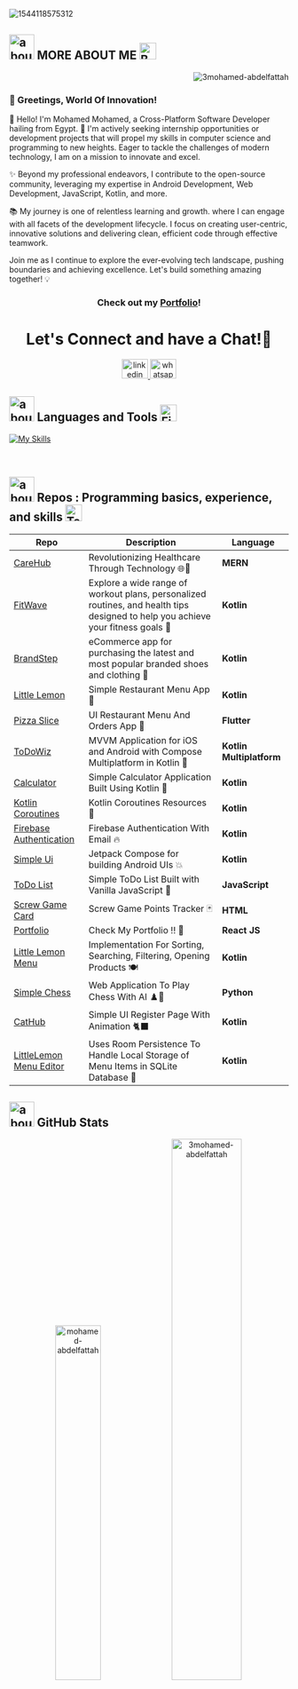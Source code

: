 ![1544118575312](https://user-images.githubusercontent.com/51374446/149413490-fb3a6507-eb23-4e08-a756-842c47727978.jpg)


## <img width="45" alt="about" src="https://raw.github.com/elizarov/elizarov/master/about.png">  MORE ABOUT ME  <img src="https://user-images.githubusercontent.com/74038190/216120986-f2752ca9-fe82-4aa3-befe-0a58db010d85.png" alt="Beaming Face with Smiling Eyes" width="30" />

<p align="right"> <img src="https://komarev.com/ghpvc/?username=3mohamed-abdelfattah&label=Profile%20views&color=0e75b6&style=flat" alt="3mohamed-abdelfattah" /> </p>

### 🌟 Greetings, World Of Innovation!
<p>
👋 Hello! I'm Mohamed Mohamed, a Cross-Platform Software Developer hailing from Egypt. 🚀 I'm actively seeking internship opportunities or development projects that will propel my skills in computer science and programming to new heights. Eager to tackle the challenges of modern technology, I am on a mission to innovate and excel.

✨ Beyond my professional endeavors, I contribute to the open-source community, leveraging my expertise in Android Development, Web Development, JavaScript, Kotlin, and more.

📚 My journey is one of relentless learning and growth. where I can engage with all facets of the development lifecycle. I focus on creating user-centric, innovative solutions and delivering clean, efficient code through effective teamwork.

Join me as I continue to explore the ever-evolving tech landscape, pushing boundaries and achieving excellence. Let's build something amazing together! 💡
</p>

<h3 align="center">
  
  Check out my [Portfolio](https://3mohamed-abdelfattah.github.io/Portfolio-ITI/)!

</h3>

<h1 align="center">
  Let's Connect and have a Chat!💬
</h1>
<p align="center">
<div align="center">
  <a href="https://www.linkedin.com/in/3mohamed-abdelfattah/" target="_blank">
    <img src="https://raw.githubusercontent.com/maurodesouza/profile-readme-generator/master/src/assets/icons/social/linkedin/default.svg" width="47" height="35" alt="linkedin logo"  />
  </a>
  <a href="https://wa.me/+201005548673" target="_blank">
    <img src="https://raw.githubusercontent.com/maurodesouza/profile-readme-generator/master/src/assets/icons/social/whatsapp/default.svg" width="47" height="35" alt="whatsapp logo" />
  </a>
</div>
</p>




 ## <img width="45" alt="about" src="https://raw.github.com/elizarov/elizarov/master/about.png"> Languages and Tools   <img src="https://user-images.githubusercontent.com/74038190/216122041-518ac897-8d92-4c6b-9b3f-ca01dcaf38ee.png" alt="Fire" width="30" />


 
[![My Skills](https://skillicons.dev/icons?i=js,kotlin,cpp,java,py,html,css,react,bootstrap,flutter,ktor,idea,androidstudio,atom,vscode,firebase,sqlite,reactivex,gradle,git,github,linux,figma,blender,ai,pr,postman,stackoverflow,bash,netlify)](https://skillicons.dev)

<br/>





 ## <img width="45" alt="about" src="https://raw.github.com/elizarov/elizarov/master/about.png"> Repos : Programming basics, experience, and skills   <img src="https://user-images.githubusercontent.com/74038190/216120974-24a76b31-7f39-41f1-a38f-b3c1377cc612.png" alt="Teacup Without Handle" width="30" />


|       **Repo**            |   **Description** |  **Language**  |
| ------------------------- | ----------------- | -------------- |
|   [CareHub](https://github.com/3mohamed-abdelfattah/Virtual_Project)  | Revolutionizing Healthcare Through Technology 🌐🚀 | **MERN** |
|   [FitWave](https://github.com/3mohamed-abdelfattah/FitWave)  | Explore a wide range of workout plans, personalized routines, and health tips designed to help you achieve your fitness goals 💪 | **Kotlin** |
|   [BrandStep](https://github.com/3mohamed-abdelfattah/BrandStep)  | eCommerce app for purchasing the latest and most popular branded shoes and clothing 🛒 | **Kotlin** |
|   [Little Lemon](https://github.com/3mohamed-abdelfattah/Little_Lemon_Project)  | Simple Restaurant Menu App 🍉 | **Kotlin** |
|   [Pizza Slice](https://github.com/3mohamed-abdelfattah/Restaurant_APP)  | UI Restaurant Menu And Orders App 🍕 | **Flutter** |
|   [ToDoWiz](https://github.com/3mohamed-abdelfattah/ToDoWiz)  | MVVM Application for iOS and Android with Compose Multiplatform in Kotlin 📃 | **Kotlin Multiplatform** |
|   [Calculator](https://github.com/3mohamed-abdelfattah/Calculator)  | Simple Calculator Application Built Using Kotlin 🧮 | **Kotlin** |
|   [Kotlin Coroutines](https://github.com/3mohamed-abdelfattah/Kotlin-Coroutines)  | Kotlin Coroutines Resources 👾 |  **Kotlin** |
|   [Firebase Authentication ](https://github.com/3mohamed-abdelfattah/Firebase-Email-Authentication)  | Firebase Authentication With Email 🔥 | **Kotlin** |
|   [Simple Ui](https://github.com/3mohamed-abdelfattah/JetPack-Compose)  | Jetpack Compose for building Android UIs 💥 |  **Kotlin** |
|   [ToDo List](https://github.com/3mohamed-abdelfattah/JavaScript-ITI-Task)  | Simple ToDo List Built with Vanilla JavaScript 📃 |  **JavaScript** |
|   [Screw Game Card](https://github.com/3mohamed-abdelfattah/Screw-Card)  | Screw Game Points Tracker 🃏 |  **HTML** |
|   [Portfolio](https://github.com/3mohamed-abdelfattah/Portfolio-ITI)  | Check My Portfolio !! 🤵 |  **React JS** |
|   [Little Lemon Menu](https://github.com/3mohamed-abdelfattah/Little-Lemon-Menu)  | Implementation For Sorting, Searching, Filtering, Opening Products 🍽️ |  **Kotlin** |
|   [Simple Chess](https://github.com/3mohamed-abdelfattah/Simple-Chess-Game)  | Web Application To Play Chess With AI ♟️🤖 | **Python** |
|   [CatHub](https://github.com/3mohamed-abdelfattah/CatHub_SignUp)  | Simple UI Register Page With Animation 🐈‍⬛ | **Kotlin** |
|   [LittleLemon Menu Editor](https://github.com/3mohamed-abdelfattah/LittleLemon-Menu-Editor)  | Uses Room Persistence To Handle Local Storage of Menu Items in SQLite Database 🎈 |  **Kotlin** |


## <img width="45" alt="about" src="https://raw.github.com/elizarov/elizarov/master/about.png"> GitHub Stats


<div align="center">
  <img src="https://github-readme-stats.vercel.app/api/top-langs/?username=3mohamed-abdelfattah&layout=compact&hide_border=true" width="40.5%" alt="mohamed-abdelfattah" />
    <img src="https://github-readme-stats.vercel.app/api?username=3mohamed-abdelfattah&show_icons=true&hide_border=true&line_height=27" alt="3mohamed-abdelfattah" width="50%" />
</div>


<div align="center" >
<a href="https://github.com/3mohamed-abdelfattah">
  <img src="https://github-readme-streak-stats.herokuapp.com/?user=3mohamed-abdelfattah&hide_border=true&bg_color=0D1117" width="75%" alt="mohamed-abdelfattah" />
</a>
</div>

<h1 align="center">
     IT WAS NICE MEETING YOU!   <img src="https://user-images.githubusercontent.com/74038190/216120981-b9507c36-0e04-4469-8e27-c99271b45ba5.png" alt="Handshake" width="30" />
</h1>


<img src="https://user-images.githubusercontent.com/74038190/225813708-98b745f2-7d22-48cf-9150-083f1b00d6c9.gif" width="100%">
<br><br>
